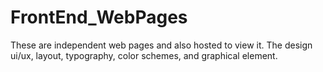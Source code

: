 # FrontEnd_WebPages
These are independent web pages and also hosted to view it. The design ui/ux, layout, typography, color schemes, and graphical element.
